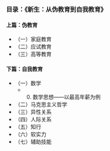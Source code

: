 ### 目录：《新生：从伪教育到自我教育》

#### 上篇：伪教育

+ （一）家庭教育
+ （二）应试教育
+ （三）高等教育

#### 下篇：自我教育

+ （一）数学
  + 0. 数学思想——以最高年薪为例 
+ （二）马克思主义哲学
+ （三）异性关系
+ （四）人际关系
+ （五）知行
+ （六）软实力
+ （七）辅助技能




